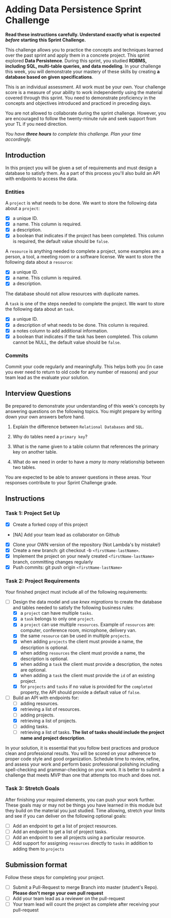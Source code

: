 # Adding Data Persistence Sprint Challenge

**Read these instructions carefully. Understand exactly what is expected _before_ starting this Sprint Challenge.**

This challenge allows you to practice the concepts and techniques learned over the past sprint and apply them in a concrete project. This sprint explored **Data Persistence**. During this sprint, you studied **RDBMS, including SQL, multi-table queries, and data modeling**. In your challenge this week, you will demonstrate your mastery of these skills by creating **a database based on given specifications**.

This is an individual assessment. All work must be your own. Your challenge score is a measure of your ability to work independently using the material covered through this sprint. You need to demonstrate proficiency in the concepts and objectives introduced and practiced in preceding days.

You are not allowed to collaborate during the sprint challenge. However, you are encouraged to follow the twenty-minute rule and seek support from your TL if you need direction.

_You have **three hours** to complete this challenge. Plan your time accordingly._

## Introduction

In this project you will be given a set of requirements and must design a database to satisfy them. As a part of this process you'll also build an API with endpoints to access the data.

### Entities

A `project` is what needs to be done. We want to store the following data about a `project`:

-   [x] a unique ID.
-   [x] a name. This column is required.
-   [x] a description.
-   [x] a boolean that indicates if the project has been completed. This column is required, the default value should be `false`.

A `resource` is anything needed to complete a project, some examples are: a person, a tool, a meeting room or a software license. We want to store the following data about a `resource`:

-   [x] a unique ID.
-   [x] a name. This column is required.
-   [x] a description.

The database should not allow resources with duplicate names.

A `task` is one of the steps needed to complete the project. We want to store the following data about an `task`.

-   [x] a unique ID.
-   [x] a description of what needs to be done. This column is required.
-   [x] a notes column to add additional information.
-   [x] a boolean that indicates if the task has been completed. This column cannot be NULL, the default value should be `false`.

### Commits

Commit your code regularly and meaningfully. This helps both you (in case you ever need to return to old code for any number of reasons) and your team lead as the evaluate your solution.

## Interview Questions

Be prepared to demonstrate your understanding of this week's concepts by answering questions on the following topics. You might prepare by writing down your own answers before hand.

1. Explain the difference between `Relational Databases` and `SQL`.

2. Why do tables need a `primary key`?

3. What is the name given to a table column that references the primary key on another table.

4. What do we need in order to have a _many to many_ relationship between two tables.

You are expected to be able to answer questions in these areas. Your responses contribute to your Sprint Challenge grade.

## Instructions

### Task 1: Project Set Up

-   [x] Create a forked copy of this project
-   [NA] Add your team lead as collaborator on Github
-   [x] Clone your OWN version of the repository (Not Lambda's by mistake!)
-   [x] Create a new branch: git checkout -b `<firstName-lastName>`.
-   [x] Implement the project on your newly created `<firstName-lastName>` branch, committing changes regularly
-   [x] Push commits: git push origin `<firstName-lastName>`

### Task 2: Project Requirements

Your finished project must include all of the following requirements:

-   [ ] Design the data model and use _knex migrations_ to create the database and tables needed to satisfy the following business rules:
    -   [x] a `project` can have multiple `tasks`.
    -   [x] a `task` belongs to only one `project`.
    -   [x] a `project` can use multiple `resources`. Example of `resources` are: computer, conference room, microphone, delivery van.
    -   [x] the same `resource` can be used in multiple `projects`.
    -   [x] when adding `projects` the client must provide a name, the description is optional.
    -   [x] when adding `resources` the client must provide a name, the description is optional.
    -   [x] when adding a `task` the client must provide a description, the notes are optional.
    -   [x] when adding a `task` the client must provide the `id` of an existing project.
    -   [x] for `projects` and `tasks` if no value is provided for the `completed` property, the API should provide a default value of `false`.
-   [ ] Build an API with endpoints for:
    -   [ ] adding resources.
    -   [x] retrieving a list of resources.
    -   [ ] adding projects.
    -   [x] retrieving a list of projects.
    -   [ ] adding tasks.
    -   [ ] retrieving a list of tasks. **The list of tasks should include the project name and project description**.

In your solution, it is essential that you follow best practices and produce clean and professional results. You will be scored on your adherence to proper code style and good organization. Schedule time to review, refine, and assess your work and perform basic professional polishing including spell-checking and grammar-checking on your work. It is better to submit a challenge that meets MVP than one that attempts too much and does not.

### Task 3: Stretch Goals

After finishing your required elements, you can push your work further. These goals may or may not be things you have learned in this module but they build on the material you just studied. Time allowing, stretch your limits and see if you can deliver on the following optional goals:

-   [ ] Add an endpoint to get a list of project resources.
-   [ ] Add an endpoint to get a list of project tasks.
-   [ ] Add an endpoint to see all projects using a particular resource.
-   [ ] Add support for assigning `resources` directly to `tasks` in addition to adding them to `projects`

## Submission format

Follow these steps for completing your project.

-   [ ] Submit a Pull-Request to merge <firstName-lastName> Branch into master (student's Repo). **Please don't merge your own pull request**
-   [ ] Add your team lead as a reviewer on the pull-request
-   [ ] Your team lead will count the project as complete after receiving your pull-request
